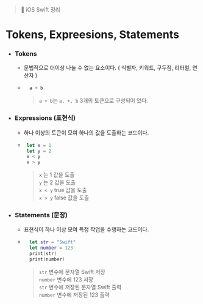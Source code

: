   > 📝 iOS Swift 정리 
  
# Tokens, Expreesions, Statements

- ### Tokens <br>
    + 문법적으로 더이상 나눌 수 없는 요소이다. ( 식별자, 키워드, 구두점, 리터럴, 연산자 )
    + ```swift
        a + b
        ```
        > `a + b`는 `a, +, b` 3개의 토큰으로 구성되어 있다.

- ### Expressions (표현식)  <br>
    + 하나 이상의 토큰이 모여 하나의 값을 도출하는 코드이다.
    +  ```swift
        let x = 1
        let y = 2
        x < y
        x > y
        ```
        >  `x` 는 1 값을 도출 <br>
        >  `y` 는 2 값을 도출 <br>
        >  `x < y` true 값을 도출 <br>
        >  `x > y` false 값을 도출

- ### Statements (문장)  <br>
    + 표현식이 하나 이상 모여 특정 작업을 수행하는 코드이다.
    + ```swift
        let str = "Swift"
        let number = 123
        print(str)
        print(number)
        ```
        > `str` 변수에 문자열 Swift 저장 <br>
        > `number` 변수에 123 저장 <br>
        > `str` 변수에 저장된 문자열 Swift 출력 <br>
        > `number` 변수에 저장된 123 출력
